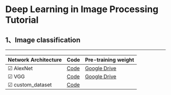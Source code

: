 # Deep Learning in Image Processing Tutorial



## 1、Image classification 



***

| Network  Architecture  | Code                                                         | Pre-training weight                                          |
| ---------------------- | ------------------------------------------------------------ | ------------------------------------------------------------ |
| &#9745; AlexNet        | [Code](https://github.com/MorvanLi/Python/tree/main/pytorch_classification/AlexNet) | [Google Drive](https://drive.google.com/file/d/1eOE0xMK5g2xt7rY4RLyUdVFFRMSt6kcu/view?usp=sharing) |
| &#9745; VGG            | [Code](https://github.com/MorvanLi/Python/tree/main/pytorch_classification/VGG) | [Google Drive](https://drive.google.com/file/d/1FACaDWpjesNyX806JKXDzt6cs_7dBzLf/view?usp=sharing) |
| &#9745; custom_dataset | [Code](https://github.com/MorvanLi/Python/tree/main/pytorch_classification/custom_dataset) |                                                              |

